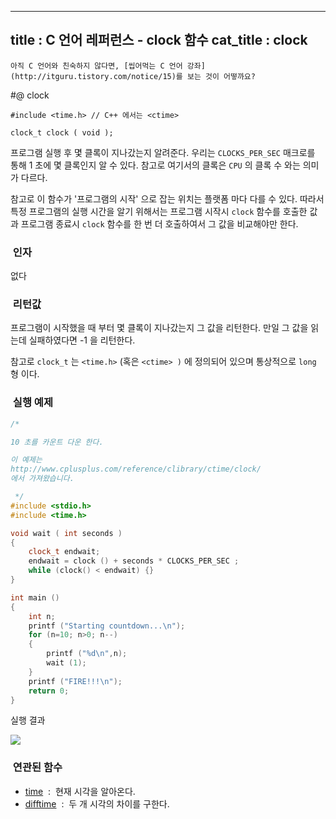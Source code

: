 ----------------
title : C 언어 레퍼런스 - clock 함수
cat_title :  clock
--------------



```warning
아직 C 언어와 친숙하지 않다면, [씹어먹는 C 언어 강좌](http://itguru.tistory.com/notice/15)를 보는 것이 어떻까요?

```

#@ clock

```info
#include <time.h> // C++ 에서는 <ctime>

clock_t clock ( void );
```


프로그램 실행 후 몇 클록이 지나갔는지 알려준다.
우리는 `CLOCKS_PER_SEC` 매크로를 통해 1 초에 몇 클록인지 알 수 있다. 참고로 여기서의 클록은 `CPU` 의 클록 수 와는 의미가 다르다.

참고로 이 함수가 '프로그램의 시작' 으로 잡는 위치는 플랫폼 마다 다를 수 있다. 따라서 특정 프로그램의 실행 시간을 알기 위해서는 프로그램 시작시 `clock` 함수를 호출한 값과 프로그램 종료시 `clock` 함수를 한 번 더 호출하여서 그 값을 비교해야만 한다.



###  인자


없다




###  리턴값




프로그램이 시작했을 때 부터 몇 클록이 지나갔는지 그 값을 리턴한다.
만일 그 값을 읽는데 실패하였다면 -1 을 리턴한다.

참고로 `clock_t` 는 `<time.h>` (혹은 `<ctime> )` 에 정의되어 있으며 통상적으로 `long` 형 이다.



###  실행 예제




```cpp
/*

10 초를 카운트 다운 한다.

이 예제는
http://www.cplusplus.com/reference/clibrary/ctime/clock/
에서 가져왔습니다.

 */
#include <stdio.h>
#include <time.h>

void wait ( int seconds )
{
    clock_t endwait;
    endwait = clock () + seconds * CLOCKS_PER_SEC ;
    while (clock() < endwait) {}
}

int main ()
{
    int n;
    printf ("Starting countdown...\n");
    for (n=10; n>0; n--)
    {
        printf ("%d\n",n);
        wait (1);
    }
    printf ("FIRE!!!\n");
    return 0;
}

```

실행 결과


![](http://img1.daumcdn.net/thumb/R1920x0/?fname=http%3A%2F%2Fcfile27.uf.tistory.com%2Fimage%2F1445DF5A4D15652D1B7F62)




###  연관된 함수

*  [time](http://itguru.tistory.com/114)  :  현재 시각을 알아온다.
*  [difftime](http://itguru.tistory.com/111)  :  두 개 시각의 차이를 구한다.

